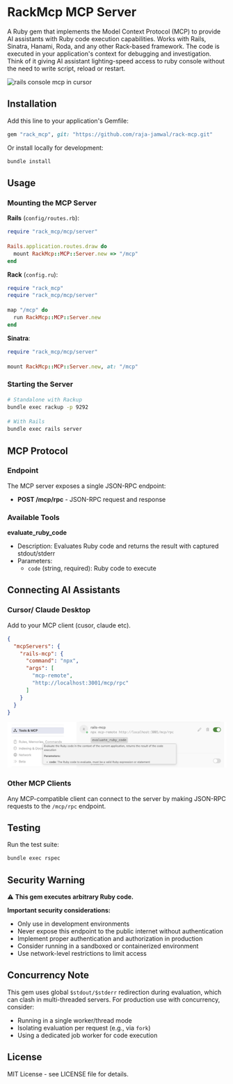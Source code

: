 # RackMcp MCP Server

A Ruby gem that implements the Model Context Protocol (MCP) to provide AI assistants with Ruby code execution capabilities. Works with Rails, Sinatra, Hanami, Roda, and any other Rack-based framework. The code is executed in your application's context for debugging and investigation. Think of it giving AI assistant lighting-speed access to ruby console without the need to write script, reload or restart.

<img src="docs/assets/screen.gif" alt="rails console mcp in cursor" width="400"/>

## Installation

Add this line to your application's Gemfile:

```ruby
gem "rack_mcp", git: "https://github.com/raja-jamwal/rack-mcp.git"
```

Or install locally for development:

```bash
bundle install
```

## Usage

### Mounting the MCP Server

**Rails** (`config/routes.rb`):
```ruby
require "rack_mcp/mcp/server"

Rails.application.routes.draw do
  mount RackMcp::MCP::Server.new => "/mcp"
end
```

**Rack** (`config.ru`):
```ruby
require "rack_mcp"
require "rack_mcp/mcp/server"

map "/mcp" do
  run RackMcp::MCP::Server.new
end
```

**Sinatra**:
```ruby
require "rack_mcp/mcp/server"

mount RackMcp::MCP::Server.new, at: "/mcp"
```

### Starting the Server

```bash
# Standalone with Rackup
bundle exec rackup -p 9292

# With Rails
bundle exec rails server
```

## MCP Protocol

### Endpoint

The MCP server exposes a single JSON-RPC endpoint:

- **POST /mcp/rpc** - JSON-RPC request and response

### Available Tools

**evaluate_ruby_code**
- Description: Evaluates Ruby code and returns the result with captured stdout/stderr
- Parameters:
  - `code` (string, required): Ruby code to execute

## Connecting AI Assistants

### Cursor/ Claude Desktop

Add to your MCP client (cusor, claude etc).

```json
{
  "mcpServers": {
    "rails-mcp": {
      "command": "npx",
      "args": [
        "mcp-remote",
        "http://localhost:3001/mcp/rpc"
      ]
    }
  }
}
```

![MCP integration in Cursor](docs/assets/mcp-in-cursor.png)

### Other MCP Clients

Any MCP-compatible client can connect to the server by making JSON-RPC requests to the `/mcp/rpc` endpoint.

## Testing

Run the test suite:

```bash
bundle exec rspec
```

## Security Warning

⚠️ **This gem executes arbitrary Ruby code.** 

**Important security considerations:**
- Only use in development environments
- Never expose this endpoint to the public internet without authentication
- Implement proper authentication and authorization in production
- Consider running in a sandboxed or containerized environment
- Use network-level restrictions to limit access

## Concurrency Note

This gem uses global `$stdout/$stderr` redirection during evaluation, which can clash in multi-threaded servers. For production use with concurrency, consider:
- Running in a single worker/thread mode
- Isolating evaluation per request (e.g., via `fork`)
- Using a dedicated job worker for code execution

## License

MIT License - see LICENSE file for details.

